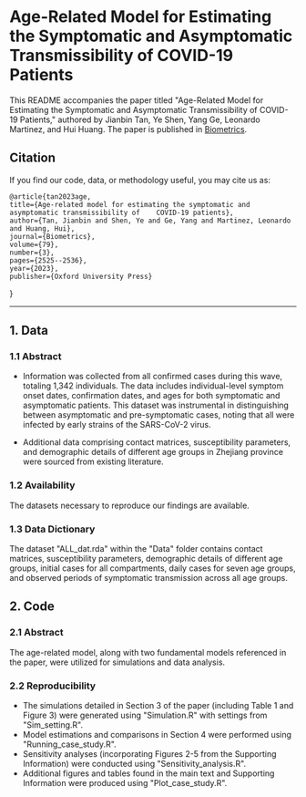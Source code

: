 # Age-Related Model for Estimating the Symptomatic and Asymptomatic Transmissibility of COVID-19 Patients

This README accompanies the paper titled "Age-Related Model for Estimating the Symptomatic and Asymptomatic Transmissibility of COVID-19 Patients," authored by Jianbin Tan, Ye Shen, Yang Ge, Leonardo Martinez, and Hui Huang. The paper is published in [Biometrics](https://academic.oup.com/biometrics/article/79/3/2525/7513834?login=false).

## Citation
If you find our code, data, or methodology useful, you may cite us as:

    @article{tan2023age,
    title={Age-related model for estimating the symptomatic and asymptomatic transmissibility of    COVID-19 patients},
    author={Tan, Jianbin and Shen, Ye and Ge, Yang and Martinez, Leonardo and Huang, Hui},
    journal={Biometrics},
    volume={79},
    number={3},
    pages={2525--2536},
    year={2023},
    publisher={Oxford University Press}
   }

---
## 1. Data
### 1.1 Abstract

- Information was collected from all confirmed cases during this wave, totaling 1,342 individuals. The data includes individual-level symptom onset dates, confirmation dates, and ages for both symptomatic and asymptomatic patients. This dataset was instrumental in distinguishing between asymptomatic and pre-symptomatic cases, noting that all were infected by early strains of the SARS-CoV-2 virus.

- Additional data comprising contact matrices, susceptibility parameters, and demographic details of different age groups in Zhejiang province were sourced from existing literature.

### 1.2 Availability
The datasets necessary to reproduce our findings are available.

### 1.3 Data Dictionary
The dataset "ALL_dat.rda" within the "Data" folder contains contact matrices, susceptibility parameters, demographic details of different age groups, initial cases for all compartments, daily cases for seven age groups, and observed periods of symptomatic transmission across all age groups.

## 2. Code
### 2.1 Abstract
The age-related model, along with two fundamental models referenced in the paper, were utilized for simulations and data analysis.

### 2.2 Reproducibility
- The simulations detailed in Section 3 of the paper (including Table 1 and Figure 3) were generated using "Simulation.R" with settings from "Sim_setting.R".
- Model estimations and comparisons in Section 4 were performed using "Running_case_study.R".
- Sensitivity analyses (incorporating Figures 2-5 from the Supporting Information) were conducted using "Sensitivity_analysis.R".
- Additional figures and tables found in the main text and Supporting Information were produced using "Plot_case_study.R".
